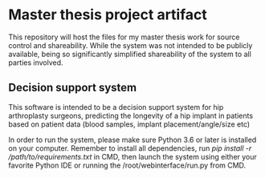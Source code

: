 # Master thesis project artifact
This repository will host the files for my master thesis work for source control and shareability. While the system was not intended to be publicly available, being so significantly simplified shareability of the system to all parties involved.

## Decision support system ##
This software is intended to be a decision support system for hip arthroplasty surgeons, predicting the longevity of a hip implant in patients based on patient data (blood samples, implant placement/angle/size etc)

In order to run the system, please make sure Python 3.6 or later is installed on your computer. Remember to install all dependencies, run _pip install -r /path/to/requirements.txt_ in CMD, then launch the system using either your favorite Python IDE or running the <path>/root/webinterface/run.py from CMD.
